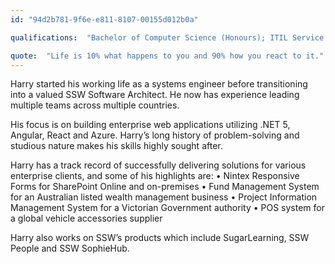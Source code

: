 ```yaml
---
id: "94d2b781-9f6e-e811-8107-00155d012b0a"

qualifications:  "Bachelor of Computer Science (Honours); ITIL Service Management"

quote:  "Life is 10% what happens to you and 90% how you react to it."
---
```


Harry started his working life as a systems engineer before transitioning into a valued SSW Software Architect. He now has experience leading multiple teams across multiple countries. 

His focus is on building enterprise web applications utilizing .NET 5, Angular, React and Azure. Harry’s long history of problem-solving and studious nature makes his skills highly sought after. 

Harry has a track record of successfully delivering solutions for various enterprise clients, and some of his highlights are:
•	Nintex Responsive Forms for SharePoint Online and on-premises
•	Fund Management System for an Australian listed wealth management business
•	Project Information Management System for a Victorian Government authority
•	POS system for a global vehicle accessories supplier

Harry also works on SSW’s products which include SugarLearning, SSW People and SSW SophieHub.

